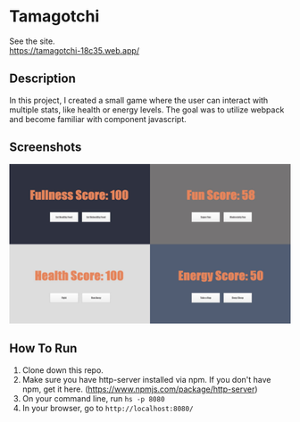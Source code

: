 # Tamagotchi 
See the site.    
https://tamagotchi-18c35.web.app/

## Description 
In this project, I created a small game where the user can interact with multiple stats, like health or energy levels. The goal was to utilize webpack and become familiar with component javascript. 

## Screenshots

![Project Screenshot](src/screenshots/tamagotchi_v1.jpg)

## How To Run
1. Clone down this repo.
1. Make sure you have http-server installed via npm. If you don't have npm, get it here. (https://www.npmjs.com/package/http-server) 
1. On your command line, run `hs -p 8080`
1. In your browser, go to `http://localhost:8080/`
